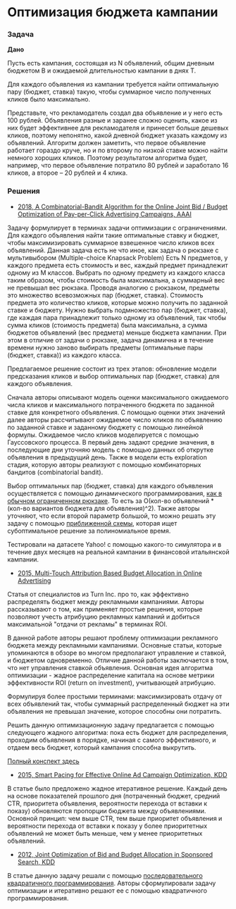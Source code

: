 # Оптимизация бюджета кампании 

### Задача
**Дано**   

Пусть есть кампания, состоящая из N объявлений, общим дневным бюджетом B и ожидаемой длительностью кампании в днях T. 

Для каждого объявления из кампании требуется найти оптимальную пару (бюджет, ставка) такую, чтобы суммарное число полученных кликов было максимально.

Представьте, что рекламодатель создал два объявление и у него есть 100 рублей. Объявления разные и заранее сложно оценить, какое из них будет эффективнее для рекламодателя и принесет больше дешевых кликов, поэтому непонятно, какой дневной бюджет указать каждому из объявлений. 
Алгоритм должен заметить, что первое объявление работает гораздо круче, но и по второму по низкой ставке можно найти немного хороших кликов. Поэтому результатом алгоритма будет, например, что первое объявление потратило 80 рублей и заработало 16 кликов, а второе – 20 рублей и 4 клика.

### Решения  


* [2018, A Combinatorial-Bandit Algorithm for the Online Joint Bid / Budget Optimization of Pay-per-Click Advertising Campaigns, AAAI](https://www.aaai.org/ocs/index.php/AAAI/AAAI18/paper/download/16819/15953)

Задачу формулирует в терминах задачи оптимизации с ограничениями. Для каждого объявления найти такие оптимальные ставку и бюджет, чтобы максимизировать суммарное взвешенное число кликов всех объявлений.
Данная задача есть не что иное, как задача о рюкзаке с мультивыбором (Multiple-choice Knapsack Problem)
Есть N предметов, у каждого предмета есть стоимость и вес, каждый предмет принадлежит одному из M классов. Выбрать по одному предмету из каждого класса таким образом, чтобы стоимость была максимальна, а суммарный вес не превышал вес рюкзака. 
Проводя аналогию с рюкзаком, предметы это множество всевозможных пар (бюджет, ставка). Стоимость предмета это количество кликов, которые можно получить по заданной ставке и бюджету. Нужно выбрать подмножество пар (бюджет, ставка), где каждая пара принадлежит только одному из объявлений, так чтобы сумма кликов (стоимость предмета) была максимальна, а сумма бюджетов объявлений (вес предмета) меньше бюджета кампании. 
При этом в отличие от задачи о рюкзаке, задача динамична и в течение времени нужно заново выбирать предметы (оптимальные пары (бюджет, ставка)) из каждого класса.

Предлагаемое решение состоит из трех этапов: обновление модели предсказания кликов и выбор оптимальных пар (бюджет, ставка) для каждого объявления.
 
Сначала авторы описывают модель оценки максимального ожидаемого числа кликов и максимального потраченного бюджета по заданной ставке для конкретного объявления.
С помощью оценки этих значений далее авторы рассчитывают ожидаемое число кликов по объявлению по заданной ставке и заданному бюджету с помощью линейной формулы.
Ожидаемое число кликов моделируется с помощью Гауссовского процесса. В первый день задают средние значения, в последующие дни уточняю модель с помощью данных об открутке объявления в предыдущий день. Также в модели есть exploration стадия, которую авторы реализуют с помощью комбинаторных бандитов (combinatorial bandit). 

Выбор оптимальных пар (бюджет, ставка) для каждого объявления осуществляется с помощью динамического программирования, [как в обычном ограниченном рюкзаке](https://neerc.ifmo.ru/wiki/index.php?title=%D0%97%D0%B0%D0%B4%D0%B0%D1%87%D0%B0_%D0%BE_%D1%80%D1%8E%D0%BA%D0%B7%D0%B0%D0%BA%D0%B5#.D0.9C.D0.B5.D1.82.D0.BE.D0.B4_.D0.B4.D0.B8.D0.BD.D0.B0.D0.BC.D0.B8.D1.87.D0.B5.D1.81.D0.BA.D0.BE.D0.B3.D0.BE_.D0.BF.D1.80.D0.BE.D0.B3.D1.80.D0.B0.D0.BC.D0.BC.D0.B8.D1.80.D0.BE.D0.B2.D0.B0.D0.BD.D0.B8.D1.8F_2).
То есть за O(кол-во объявлений * (кол-во вариантов бюджета для объявления)^2).
Также авторы уточняют, что если второй параметр большой, то можно решать эту задачу с помощью [приближенной схемы](https://ru.wikipedia.org/wiki/%D0%97%D0%B0%D0%B4%D0%B0%D1%87%D0%B0_%D0%BE_%D1%80%D1%8E%D0%BA%D0%B7%D0%B0%D0%BA%D0%B5#%D0%9F%D1%80%D0%B8%D0%B1%D0%BB%D0%B8%D0%B6%D0%B5%D0%BD%D0%BD%D0%B0%D1%8F_%D1%81%D1%85%D0%B5%D0%BC%D0%B0_%D0%BF%D0%BE%D0%BB%D0%BD%D0%BE%D1%81%D1%82%D1%8C%D1%8E_%D0%BF%D0%BE%D0%BB%D0%B8%D0%BD%D0%BE%D0%BC%D0%B8%D0%B0%D0%BB%D1%8C%D0%BD%D0%BE%D0%B3%D0%BE_%D0%B2%D1%80%D0%B5%D0%BC%D0%B5%D0%BD%D0%B8), которая ищет субоптимальное решение за полиномиальное время.

Тестировали на датасете Yahoo! с помощью какого-то симулятора и в течение двух месяцев на реальной кампании в финансовой итальянской кампании.

* [2015, Multi-Touch Attribution Based Budget Allocation
in Online Advertising](https://arxiv.org/pdf/1502.06657.pdf)

Статья от специалистов из Turn Inc. про то, как эффективно распределять бюджет между рекламными кампаниями. Авторы рассказывают о том, как применяет простые решения, которые позволяют учесть атрибуцию рекламных кампаний и добиться максимальной "отдачи от рекламы" в терминах ROI.

В данной работе авторы решают проблему оптимизации рекламного бюджета между рекламными кампаниями. Основные статьи, которые упоминаются в обзоре во многом предполагают управление и ставкой, и бюджетом одновременно. Отличие данной работы заключается в том, что нет управления ставкой объявления. Основная идея алгоритма оптимизации - жадное распределение капитала на основе метрики эффективности ROI (return on investment), учитывающей атрибуцию.

Формулируя более простыми терминами: максимизировать отдачу от всех объявлений так, чтобы суммарный распределенный бюджет на эти объявления не превышал значение, которое способны они потратить.

Решить данную оптимизационную задачу предлагается с помощью следующего жадного алгоритма: пока есть бюджет для распределения, проходим объявления в порядке, начиная с самого эффективного, и отдаем весь бюджет, который кампания способна выкрутить.

[Полный конспект здесь](https://vk.com/@papersreaders-multi-touch-attribution-based-budget-allocation-in-online-ad)

* [2015, Smart Pacing for Effective Online Ad Campaign Optimization, KDD](https://arxiv.org/pdf/1506.05851.pdf)

В статье было предложено жадное итеративное решение. Каждый день на основе показателей прошлого дня (потраченный бюджет, средний CTR, приоритета объявления, вероятности перехода от вставки к показу) обновляются пропорции бюджета между объявлениями. Основной принцип: чем выше CTR, тем выше приоритет объявления и вероятности перехода от вставки к показу у более приоритетных объявлений не может быть меньше, чем у менее приоритетных объявлений.

* [2012, Joint Optimization of Bid and Budget Allocation in Sponsored Search, KDD](http://www0.cs.ucl.ac.uk/staff/Weinan.Zhang/papers/jointopt-kdd.pdf)

В статье данную задачу решали с помощью [последовательного квадратичного программирования](https://ru.wikipedia.org/wiki/%D0%9F%D0%BE%D1%81%D0%BB%D0%B5%D0%B4%D0%BE%D0%B2%D0%B0%D1%82%D0%B5%D0%BB%D1%8C%D0%BD%D0%BE%D0%B5_%D0%BA%D0%B2%D0%B0%D0%B4%D1%80%D0%B0%D1%82%D0%B8%D1%87%D0%BD%D0%BE%D0%B5_%D0%BF%D1%80%D0%BE%D0%B3%D1%80%D0%B0%D0%BC%D0%BC%D0%B8%D1%80%D0%BE%D0%B2%D0%B0%D0%BD%D0%B8%D0%B5). Авторы сформулировали задачу оптимизации и итеративно решают ее с помощью квадратичного программирования.  


